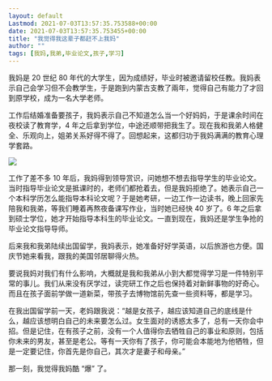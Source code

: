 ```yaml
---
layout: default
Lastmod: 2021-07-03T13:57:35.753588+00:00
date: 2021-07-03T13:57:35.753455+00:00
title: "我觉得我这辈子都赶不上我妈"
author: ""
tags: [我妈,我弟,毕业论文,孩子,学习]
---
```


我妈是 20 世纪 80 年代的大学生，因为成绩好，毕业时被邀请留校任教。我妈表示自己会学习但不会教学生，于是跑到内蒙古支教了兩年，觉得自己有能力了才回到原学校，成为一名大学老师。

工作后结婚准备要孩子，我妈表示自己不知道怎么当一个好妈妈，于是课余时间在夜校读了教育学，4 年之后拿到学位，中途还顺带把我生了。现在我和我弟人格健全、乐观向上，姐弟关系好得不得了。回想起来，这都归功于我妈满满的教育心理学套路。

![](https://images.weserv.nl/?url=https%3A//p0.itc.cn/q_70/images03/20210214/80fb4d6b5bcd4563b995bd3ee9222351.jpeg)

工作了差不多 10 年后，我妈得到领导赏识，问她想不想去指导学生的毕业论文。当时指导毕业论文是抵课时的，老师们都抢着去，但是我妈拒绝了。她表示自己一个本科学历怎么能指导本科论文呢？于是她考研，一边工作一边读书，晚上回家先陪我和我弟，等我们睡着再熬夜备课写作业，当时她已经快 40 岁了。6 年之后拿到硕士学位，她才开始指导本科生的毕业论文。一直到现在，我妈还是学生争抢的毕业论文指导导师。

后来我和我弟陆续出国留学，我妈表示，她准备好好学英语，以后旅游也方便。国庆节她来看我，跟我的美国邻居聊得火热。

要说我妈对我们有什么影响，大概就是我和我弟从小到大都觉得学习是一件特别平常的事儿。我们从来没有厌学过，读完研工作之后也保持着对新鲜事物的好奇心。而且在孩子面前学做一道新菜，带孩子去博物馆前先查一些资料等，都是学习。

在我出国留学前一天，老妈跟我说：“越是女孩子，越应该知道自己的底线是什么，越应该想明白自己的未来要怎么过。女生面对的诱惑太多了，总有一天你会中招。但是记住，在有孩子之前，没有一个人值得你去牺牲自己的事业和原则，包括你未来的男友，甚至是老公。等有一天你有了孩子，你可能会本能地为他牺牲，但是一定要记住，你首先是你自己，其次才是妻子和母亲。”

那一刻，我觉得我妈酷 “爆” 了。
